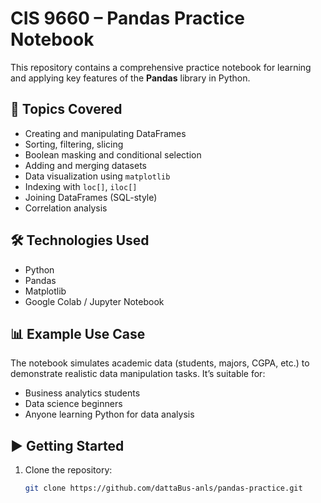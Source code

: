# CIS 9660 – Pandas Practice Notebook

This repository contains a comprehensive practice notebook for learning and applying key features of the **Pandas** library in Python.

## 📘 Topics Covered

- Creating and manipulating DataFrames
- Sorting, filtering, slicing
- Boolean masking and conditional selection
- Adding and merging datasets
- Data visualization using `matplotlib`
- Indexing with `loc[]`, `iloc[]`
- Joining DataFrames (SQL-style)
- Correlation analysis

## 🛠 Technologies Used

- Python
- Pandas
- Matplotlib
- Google Colab / Jupyter Notebook

## 📊 Example Use Case

The notebook simulates academic data (students, majors, CGPA, etc.) to demonstrate realistic data manipulation tasks. It’s suitable for:
- Business analytics students
- Data science beginners
- Anyone learning Python for data analysis

## ▶ Getting Started

1. Clone the repository:
   ```bash
   git clone https://github.com/dattaBus-anls/pandas-practice.git
